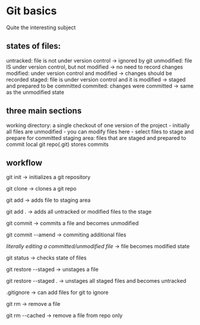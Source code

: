 #  Git basics
Quite the interesting subject

## states of files:
untracked: file is not under version control -> ignored by git
unmodified: file IS under version control, but not modified -> no need to record changes
modified: under version control and modified -> changes should be recorded
staged: file is under version control and it is modified -> staged and prepared to be committed
commited: changes were committed -> same as the unmodified state

## three main sections
working directory: a single checkout of one version of the project
    - initially all files are unmodified
    - you can modify files here
    - select files to stage and prepare for committed
staging area: files that are staged and prepared to commit
local git repo(.git) stores commits

## workflow
git init -> initializes a git repository

git clone <existing git repo> -> clones a git repo

git add <file> -> adds file to staging area

git add . -> adds all untracked or modified files to the stage

git commit -> commits a file and becomes unmodified

git commit --amend -> commiting additional files

*literally editing a committed/unmodified file* -> file becomes modified state

git status -> checks state of files

git restore --staged <file> -> unstages a file

git restore --staged . -> unstages all staged files and becomes 
untracked

.gitignore -> can add files for git to ignore

git rm <file> -> remove a file

git rm --cached <file> -> remove a file from repo only